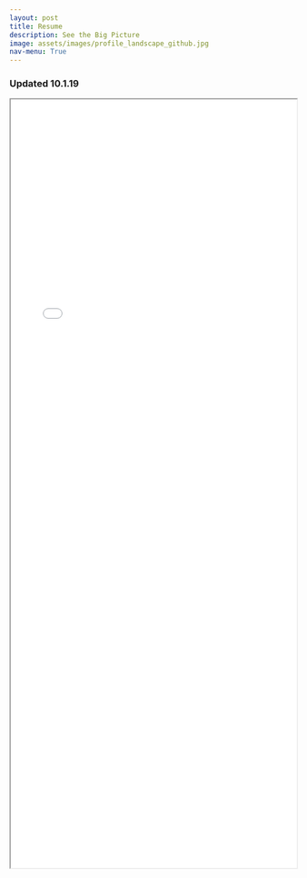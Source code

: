 ```yaml
---
layout: post
title: Resume
description: See the Big Picture
image: assets/images/profile_landscape_github.jpg
nav-menu: True
---
```


<html>
  <head>
    <title>Cliff's Resume</title>
  </head>
  <body>
    <h3>Updated 10.1.19</h3>
    <iframe src="assets/pdfs/DataScienceResume.pdf#toolbar=0" width="100%" height="1350px">
    </iframe>
  </body>
</html>
